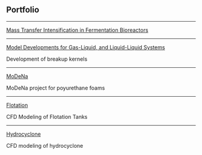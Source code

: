 ## Portfolio

---

[Mass Transfer Intensification in Fermentation Bioreactors](/fermentation)
 

---

[Model Developments for Gas-Liquid, and Liquid-Liquid Systems](/breakup)

Development of breakup kernels

---

[MoDeNa](/modena)

MoDeNa project for poyurethane foams

---

[Flotation](/flotation)

CFD Modeling of Flotation Tanks

---

[Hydrocyclone](/hydrocyclone)

CFD modeling of hydrocyclone
